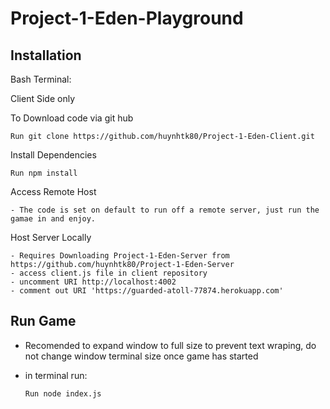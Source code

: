 # Project-1-Eden-Playground

Installation
------------
Bash Terminal:

Client Side only

  To Download code via git hub
  
    Run git clone https://github.com/huynhtk80/Project-1-Eden-Client.git
  
  Install Dependencies
  
    Run npm install
  

  Access Remote Host
  
    - The code is set on default to run off a remote server, just run the gamae in and enjoy.
      
  Host Server Locally 
  
    - Requires Downloading Project-1-Eden-Server from https://github.com/huynhtk80/Project-1-Eden-Server
    - access client.js file in client repository
    - uncomment URI http://localhost:4002
    - comment out URI 'https://guarded-atoll-77874.herokuapp.com'
    
  

    
Run Game
--------
- Recomended to expand window to full size to prevent text wraping, do not change window terminal size once game has started
- in terminal run:
    
      Run node index.js
